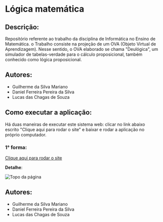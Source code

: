 # Lógica matemática

## Descrição:

Repositório referente ao trabalho da disciplina de Informática no Ensino de Matemática. o Trabalho consiste na projeção de um OVA (Objeto Virtual de Aprendizagem).
Nesse sentido, o OVA elaborado se chama "Deulógica", um simulador de tabelas-verdade para o cálculo proposicional, também conhecido como lógica proposicional.

## Autores:

- Guilherme da Silva Mariano
- Daniel Ferreira Pereira da Silva
- Lucas das Chagas de Souza

## Como executar a aplicação:

Há duas maneiras de executar este sistema web: clicar no link abaixo escrito "Clique aqui para rodar o site" e baixar e rodar a aplicação no próprio computador.

### 1° forma:

[Clique aqui para rodar o site](https://huggingface.co/spaces/Shzous/Run-Logica_matematica)

**Detalhe**: 

![Topo da página](https://drive.google.com/u/2/drive-viewer/AKGpihbW9ImyWA8MLJRsw5DiDCpzcNxrERLhgW6GWnHHcCPScvt_K5HIAUAycTEzIsu9LmYxTD2Y_Q9P7oE9Dig4yw4-2KB-FI9kFx4=s1600-rw-v1)



## Autores:

- Guilherme da Silva Mariano
- Daniel Ferreira Pereira da Silva
- Lucas das Chagas de Souza